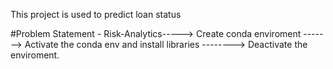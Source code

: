 This project is used to predict loan status

#Problem Statement - Risk-Analytics----->
Create conda enviroment ------->
Activate the conda env and install libraries -------->
Deactivate the enviroment.
